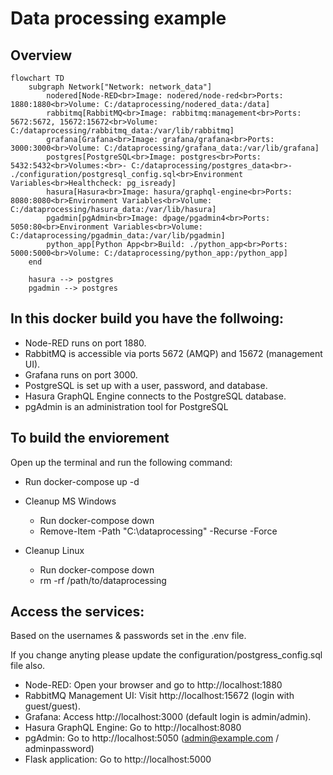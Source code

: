 # Data processing example

## Overview
```mermaid
flowchart TD
    subgraph Network["Network: network_data"]
        nodered[Node-RED<br>Image: nodered/node-red<br>Ports: 1880:1880<br>Volume: C:/dataprocessing/nodered_data:/data]
        rabbitmq[RabbitMQ<br>Image: rabbitmq:management<br>Ports: 5672:5672, 15672:15672<br>Volume: C:/dataprocessing/rabbitmq_data:/var/lib/rabbitmq]
        grafana[Grafana<br>Image: grafana/grafana<br>Ports: 3000:3000<br>Volume: C:/dataprocessing/grafana_data:/var/lib/grafana]
        postgres[PostgreSQL<br>Image: postgres<br>Ports: 5432:5432<br>Volumes:<br>- C:/dataprocessing/postgres_data<br>- ./configuration/postgresql_config.sql<br>Environment Variables<br>Healthcheck: pg_isready]
        hasura[Hasura<br>Image: hasura/graphql-engine<br>Ports: 8080:8080<br>Environment Variables<br>Volume: C:/dataprocessing/hasura_data:/var/lib/hasura]
        pgadmin[pgAdmin<br>Image: dpage/pgadmin4<br>Ports: 5050:80<br>Environment Variables<br>Volume: C:/dataprocessing/pgadmin_data:/var/lib/pgadmin]
        python_app[Python App<br>Build: ./python_app<br>Ports: 5000:5000<br>Volume: C:/dataprocessing/python_app:/python_app]
    end

    hasura --> postgres
    pgadmin --> postgres

```

## In this docker build you have the follwoing:
- Node-RED runs on port 1880.
- RabbitMQ is accessible via ports 5672 (AMQP) and 15672 (management UI).
- Grafana runs on port 3000.
- PostgreSQL is set up with a user, password, and database.
- Hasura GraphQL Engine connects to the PostgreSQL database.
- pgAdmin is an administration tool for PostgreSQL

## To build the enviorement 
Open up the terminal and run the following command:
- Run docker-compose up -d 

- Cleanup MS Windows
  - Run docker-compose down
  - Remove-Item -Path "C:\dataprocessing" -Recurse -Force

- Cleanup Linux
  - Run docker-compose down
  - rm -rf /path/to/dataprocessing  


## Access the services:
Based on the usernames & passwords set in the .env file. 

If you change anyting please update the configuration/postgress_config.sql file also. 
- Node-RED: Open your browser and go to http://localhost:1880
- RabbitMQ Management UI: Visit http://localhost:15672 (login with guest/guest).
- Grafana: Access http://localhost:3000 (default login is admin/admin).
- Hasura GraphQL Engine: Go to http://localhost:8080
- pgAdmin: Go to http://localhost:5050  (admin@example.com / adminpassword) 
- Flask application: Go to http://localhost:5000 